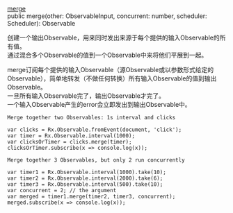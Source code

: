 [merge](http://reactivex.io/rxjs/class/es6/Observable.js~Observable.html#instance-method-map)  
public merge(other: ObservableInput, concurrent: number, scheduler: Scheduler): Observable  

创建一个输出Observable，用来同时发出来源于每个提供的输入Observable的所有值。  
通过混合多个Observable的值到一个Observable中来将他们平展到一起。  

merge订阅每个提供的输入Observable（源Observable或以参数形式给定的Observable），简单地转发（不做任何转换）所有输入Observable的值到输出Observable。  
一旦所有输入Observable完了，输出Observable才完了。  
一个输入Observable产生的error会立即发出到输出Observable中。  

```
Merge together two Observables: 1s interval and clicks

var clicks = Rx.Observable.fromEvent(document, 'click');
var timer = Rx.Observable.interval(1000);
var clicksOrTimer = clicks.merge(timer);
clicksOrTimer.subscribe(x => console.log(x));

Merge together 3 Observables, but only 2 run concurrently

var timer1 = Rx.Observable.interval(1000).take(10);
var timer2 = Rx.Observable.interval(2000).take(6);
var timer3 = Rx.Observable.interval(500).take(10);
var concurrent = 2; // the argument
var merged = timer1.merge(timer2, timer3, concurrent);
merged.subscribe(x => console.log(x));
```

